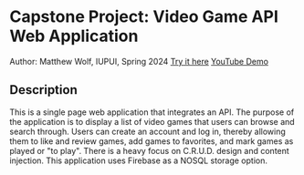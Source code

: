 # Capstone Project: Video Game API Web Application

Author: Matthew Wolf, IUPUI, Spring 2024
[Try it here](https://wolfmatt233.github.io/GameAPI/dist/)
[YouTube Demo](https://www.youtube.com/watch?v=bgKfh9jECkQ)

## Description

This is a single page web application that integrates an API. The purpose of the application is to display a list of video games that users can browse and search through. Users can create an account and log in, thereby allowing them to like and review games, add games to favorites, and mark games as played or "to play". There is a heavy focus on C.R.U.D. design and content injection. This application uses Firebase as a NOSQL storage option.
